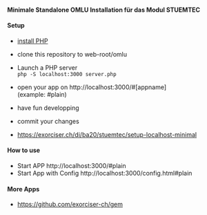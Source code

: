 #### Minimale Standalone OMLU Installation für das Modul STUEMTEC


#### Setup
   * [install PHP](https://www.php.net/manual/en/install.php)
   * clone this repository to web-root/omlu
   * Launch a PHP server<br>
     `php -S localhost:3000 server.php`
   * open your app on http://localhost:3000/#[appname]<br>
     (example: #plain)
   * have fun developping
   * commit your changes

   * https://exorciser.ch/di/ba20/stuemtec/setup-localhost-minimal

#### How to use
   * Start APP http://localhost:3000/#plain 
   * Start App with Config http://localhost:3000/config.html#plain 

#### More Apps
   * https://github.com/exorciser-ch/gem
